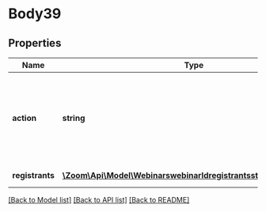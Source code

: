 # Body39

## Properties
Name | Type | Description | Notes
------------ | ------------- | ------------- | -------------
**action** | **string** | Used to approve a registrant, deny a registrant, or cancel a previously approved registrant. | 
**registrants** | [**\Zoom\Api\Model\WebinarswebinarIdregistrantsstatusRegistrants[]**](WebinarswebinarIdregistrantsstatusRegistrants.md) | List of registrants. | [optional] 

[[Back to Model list]](../README.md#documentation-for-models) [[Back to API list]](../README.md#documentation-for-api-endpoints) [[Back to README]](../README.md)



